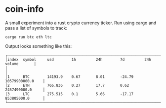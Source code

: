 # coin-info

A small experiment into a rust crypto currency ticker. Run using cargo and pass
a list of symbols to track:
```
cargo run btc eth ltc
```

Output looks something like this:
```
┌───────────────────────────────────────────────────────────────────────────────┐
│index  symbol     usd        1h         24h        7d         24h volume       │
│                                                                               │
│1      BTC        14193.9    0.67       8.01       -24.79     10579900000.0    │
│2      ETH        766.836    0.27       17.7       0.62       2457490000.0     │
│3      LTC        275.515    0.1        5.66       -17.17     853805000.0      │
└───────────────────────────────────────────────────────────────────────────────┘
```
